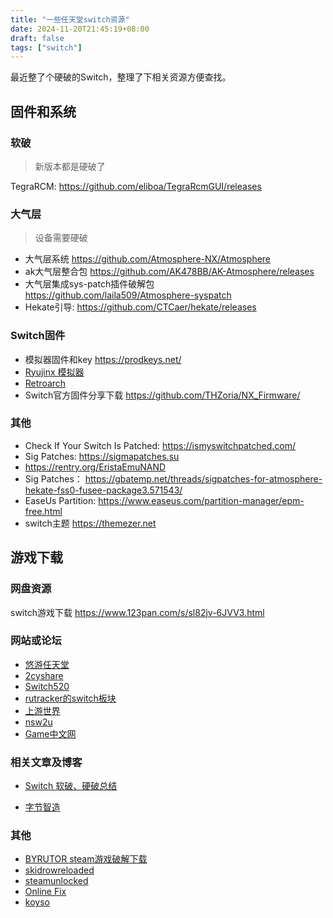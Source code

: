 ```yaml
---
title: "一些任天堂switch资源"
date: 2024-11-20T21:45:19+08:00
draft: false
tags: ["switch"]
---
```


最近整了个硬破的Switch，整理了下相关资源方便查找。

## 固件和系统

### 软破

> 新版本都是硬破了

TegraRCM: https://github.com/eliboa/TegraRcmGUI/releases

### 大气层

> 设备需要硬破

+ 大气层系统 https://github.com/Atmosphere-NX/Atmosphere
+ ak大气层整合包 https://github.com/AK478BB/AK-Atmosphere/releases
+ 大气层集成sys-patch插件破解包 https://github.com/laila509/Atmosphere-syspatch
+ Hekate引导: https://github.com/CTCaer/hekate/releases

### Switch固件

+ 模拟器固件和key https://prodkeys.net/
+ [Ryujinx 模拟器](https://github.com/GreemDev/Ryujinx)
+ [Retroarch](https://www.retroarch.com)
+ Switch官方固件分享下载 https://github.com/THZoria/NX_Firmware/

### 其他

+ Check If Your Switch Is Patched: https://ismyswitchpatched.com/
+ Sig Patches: https://sigmapatches.su
+ https://rentry.org/EristaEmuNAND
+ Sig Patches： https://gbatemp.net/threads/sigpatches-for-atmosphere-hekate-fss0-fusee-package3.571543/
+ EaseUs Partition: https://www.easeus.com/partition-manager/epm-free.html
+ switch主题 https://themezer.net

## 游戏下载

### 网盘资源

switch游戏下载 https://www.123pan.com/s/sl82jv-6JVV3.html

### 网站或论坛

+ [悠游任天堂](https://yyrtt.com)
+ [2cyshare](https://www.2cyshare.com)
+ [Switch520](https://www.gamer520.com)
+ [rutracker的switch板块](https://rutracker.org/forum/viewforum.php?f=1605)
+ [上游世界](https://www.vgter.net)
+ [nsw2u](https://nsw2u.com)
+ [Game中文网](https://www.ns211.com)

### 相关文章及博客

- [Switch 软破、硬破总结](https://chenshake.com/2024/04/10/switch-Hack/)

- [字节智造](https://www.zsxcool.com)

### 其他

- [BYRUTOR steam游戏破解下载](https://byrutgame.org)
- [skidrowreloaded](https://www.skidrowreloaded.com)
- [steamunlocked](https://steamunlocked.net)
- [Online Fix](https://online-fix.me/)
- [koyso](https://koyso.com)
